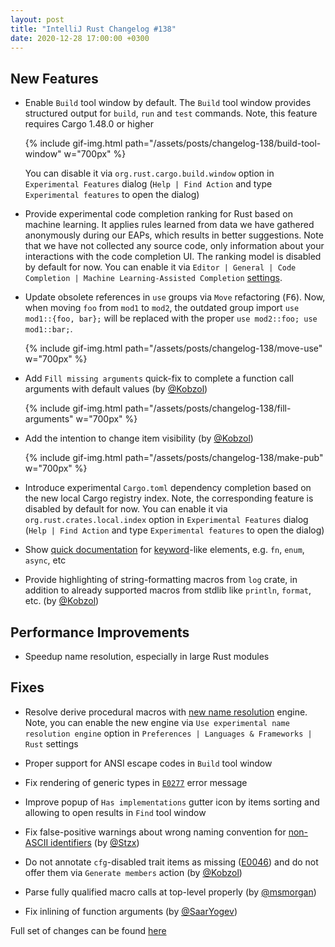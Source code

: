 ```yaml
---
layout: post
title: "IntelliJ Rust Changelog #138"
date: 2020-12-28 17:00:00 +0300
---
```



## New Features

<!-- https://github.com/intellij-rust/intellij-rust/pull/6530 -->
* Enable `Build` tool window by default. The `Build` tool window provides structured output for `build`, `run` and `test` commands.
  Note, this feature requires Cargo 1.48.0 or higher

  {% include gif-img.html path="/assets/posts/changelog-138/build-tool-window" w="700px" %}

  You can disable it via `org.rust.cargo.build.window` option in `Experimental Features` dialog (`Help | Find Action` and type `Experimental features` to open the dialog)

<!-- https://github.com/intellij-rust/intellij-rust/pull/6419 -->
* Provide experimental code completion ranking for Rust based on machine learning.
  It applies rules learned from data we have gathered anonymously during our EAPs, which results in better suggestions.
  Note that we have not collected any source code, only information about your interactions with the code completion UI.
  The ranking model is disabled by default for now.
  You can enable it via `Editor | General | Code Completion | Machine Learning-Assisted Completion` [settings](https://www.jetbrains.com/help/idea/auto-completing-code.html#ml_completion).

<!-- https://github.com/intellij-rust/intellij-rust/pull/6443 -->
* Update obsolete references in `use` groups via `Move` refactoring (<kbd>F6</kbd>).
  Now, when moving `foo` from `mod1` to `mod2`, the outdated group import `use mod1::{foo, bar};` will be replaced with the proper `use mod2::foo; use mod1::bar;`.

  {% include gif-img.html path="/assets/posts/changelog-138/move-use" w="700px" %}

<!-- https://github.com/intellij-rust/intellij-rust/pull/5644 -->
* Add `Fill missing arguments` quick-fix to complete a function call arguments with default values (by [@Kobzol])

  {% include gif-img.html path="/assets/posts/changelog-138/fill-arguments" w="700px" %}

<!-- https://github.com/intellij-rust/intellij-rust/pull/5771 -->
* Add the intention to change item visibility (by [@Kobzol])

  {% include gif-img.html path="/assets/posts/changelog-138/make-pub" w="700px" %}

<!-- https://github.com/intellij-rust/intellij-rust/pull/6390 -->
* Introduce experimental `Cargo.toml` dependency completion based on the new local Cargo registry index.
  Note, the corresponding feature is disabled by default for now. You can enable it via `org.rust.crates.local.index` option in `Experimental Features` dialog (`Help | Find Action` and type `Experimental features` to open the dialog)

<!-- https://github.com/intellij-rust/intellij-rust/pull/6492 -->
* Show [quick documentation](https://www.jetbrains.com/help/idea/viewing-reference-information.html#inline-quick-documentation) for [keyword](https://doc.rust-lang.org/stable/std/#keywords)-like elements, e.g. `fn`, `enum`, `async`, etc

<!-- https://github.com/intellij-rust/intellij-rust/pull/6273 -->
* Provide highlighting of string-formatting macros from `log` crate, in addition to already supported macros from stdlib like `println`, `format`, etc. (by [@Kobzol])

## Performance Improvements

<!-- https://github.com/intellij-rust/intellij-rust/pull/6526 -->
* Speedup name resolution, especially in large Rust modules

## Fixes

<!-- https://github.com/intellij-rust/intellij-rust/pull/6498 -->
* Resolve derive procedural macros with [new name resolution](https://github.com/intellij-rust/intellij-rust/issues/6217) engine.
  Note, you can enable the new engine via `Use experimental name resolution engine` option in `Preferences | Languages & Frameworks | Rust` settings

<!-- https://github.com/intellij-rust/intellij-rust/pull/4254 -->
* Proper support for ANSI escape codes in `Build` tool window

<!-- https://github.com/intellij-rust/intellij-rust/pull/6536 -->
* Fix rendering of generic types in [`E0277`](https://doc.rust-lang.org/error-index.html#E0277) error message

<!-- https://github.com/intellij-rust/intellij-rust/pull/6533 -->
* Improve popup of `Has implementations` gutter icon by items sorting and allowing to open results in `Find` tool window

<!-- https://github.com/intellij-rust/intellij-rust/pull/6506 -->
* Fix false-positive warnings about wrong naming convention for [non-ASCII identifiers](https://rust-lang.github.io/rfcs/2457-non-ascii-idents.html) (by [@Stzx])

<!-- https://github.com/intellij-rust/intellij-rust/pull/6491 -->
* Do not annotate `cfg`-disabled trait items as missing ([E0046](https://doc.rust-lang.org/error-index.html#E0046)) and do not offer them via `Generate members` action (by [@Kobzol])

<!-- https://github.com/intellij-rust/intellij-rust/pull/6404 -->
* Parse fully qualified macro calls at top-level properly (by [@msmorgan])

<!-- https://github.com/intellij-rust/intellij-rust/pull/6004 -->
* Fix inlining of function arguments (by [@SaarYogev])

Full set of changes can be found [here](https://github.com/intellij-rust/intellij-rust/milestone/46?closed=1)

[@Kobzol]: https://github.com/Kobzol
[@SaarYogev]: https://github.com/SaarYogev
[@Stzx]: https://github.com/Stzx
[@msmorgan]: https://github.com/msmorgan

